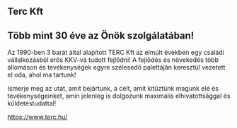 ## Terc Kft

## Több mint 30 éve az Önök szolgálatában!
Az 1990-ben 3 barát által alapított TERC Kft az elmúlt években egy családi vállalkozásból erős KKV-vá tudott fejlődni! A fejlődés és növekedés több állomáson és tevékenységek egyre szélesedő palettáján keresztül vezetett el oda, ahol ma tartunk!
 
Ismerje meg az utat, amit bejártunk, a célt, amit kítűztünk magunk elé és tevékenységeinket, amin jelenleg is dolgozunk maximális elhivatottsággal és küldetéstudattal!

https://www.terc.hu/
